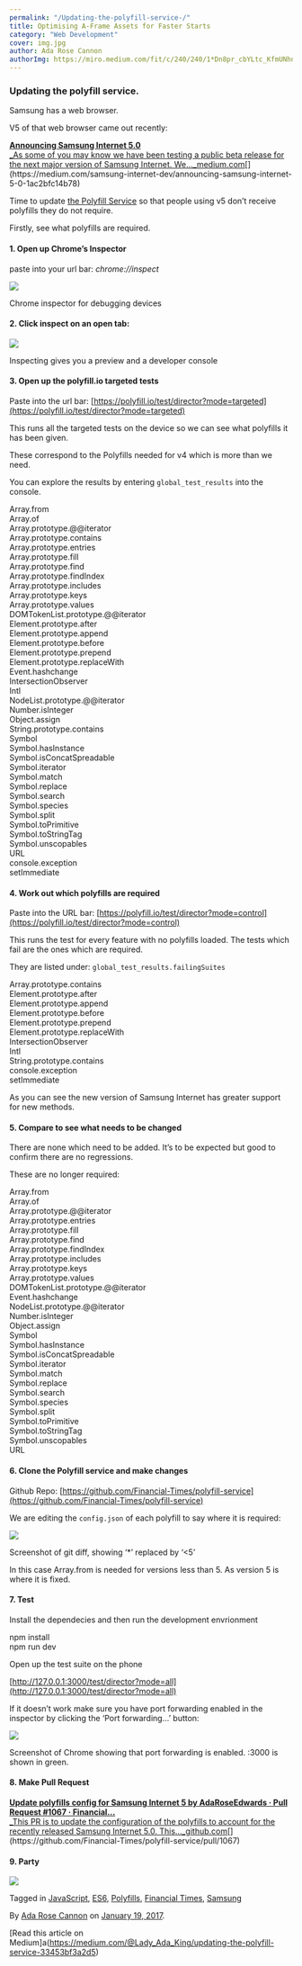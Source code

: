 ```yaml
---
permalink: "/Updating-the-polyfill-service-/"
title: Optimising A-Frame Assets for Faster Starts
category: "Web Development"
cover: img.jpg
author: Ada Rose Cannon
authorImg: https://miro.medium.com/fit/c/240/240/1*Dn8pr_cbYLtc_KfmUNhnBA.png
---
```


### Updating the polyfill service.

Samsung has a web browser.

V5 of that web browser came out recently:

[**Announcing Samsung Internet 5.0**  
_As some of you may know we have been testing a public beta release for the next major version of Samsung Internet. We…_medium.com](https://medium.com/samsung-internet-dev/announcing-samsung-internet-5-0-1ac2bfc14b78 "https://medium.com/samsung-internet-dev/announcing-samsung-internet-5-0-1ac2bfc14b78")[](https://medium.com/samsung-internet-dev/announcing-samsung-internet-5-0-1ac2bfc14b78)

Time to update [the Polyfill Service](https://cdn.polyfill.io) so that people using v5 don’t receive polyfills they do not require.

Firstly, see what polyfills are required.

#### 1\. Open up Chrome’s Inspector

paste into your url bar: _chrome://inspect_

![](https://cdn-images-1.medium.com/max/800/1*JtF_QUt4S-YV88zHPOFf9w.png)

Chrome inspector for debugging devices

#### 2\. Click inspect on an open tab:

![](https://cdn-images-1.medium.com/max/800/1*1ZsQXZ7Y20UYx_AP8uLZdg.png)

Inspecting gives you a preview and a developer console

#### 3\. Open up the polyfill.io targeted tests

Paste into the url bar: [https://polyfill.io/test/director?mode=targeted](https://polyfill.io/test/director?mode=targeted)

This runs all the targeted tests on the device so we can see what polyfills it has been given.

These correspond to the Polyfills needed for v4 which is more than we need.

You can explore the results by entering `global_test_results` into the console.

Array.from  
Array.of  
Array.prototype.@@iterator  
Array.prototype.contains  
Array.prototype.entries  
Array.prototype.fill  
Array.prototype.find  
Array.prototype.findIndex  
Array.prototype.includes  
Array.prototype.keys  
Array.prototype.values  
DOMTokenList.prototype.@@iterator  
Element.prototype.after  
Element.prototype.append  
Element.prototype.before  
Element.prototype.prepend  
Element.prototype.replaceWith  
Event.hashchange  
IntersectionObserver  
Intl  
NodeList.prototype.@@iterator  
Number.isInteger  
Object.assign  
String.prototype.contains  
Symbol  
Symbol.hasInstance  
Symbol.isConcatSpreadable  
Symbol.iterator  
Symbol.match  
Symbol.replace  
Symbol.search  
Symbol.species  
Symbol.split  
Symbol.toPrimitive  
Symbol.toStringTag  
Symbol.unscopables  
URL  
console.exception  
setImmediate

#### 4\. Work out which polyfills are required

Paste into the URL bar: [https://polyfill.io/test/director?mode=control](https://polyfill.io/test/director?mode=control)

This runs the test for every feature with no polyfills loaded. The tests which fail are the ones which are required.

They are listed under: `global_test_results.failingSuites`

Array.prototype.contains  
Element.prototype.after  
Element.prototype.append  
Element.prototype.before  
Element.prototype.prepend  
Element.prototype.replaceWith  
IntersectionObserver  
Intl  
String.prototype.contains  
console.exception  
setImmediate

As you can see the new version of Samsung Internet has greater support for new methods.

#### 5\. Compare to see what needs to be changed

There are none which need to be added. It’s to be expected but good to confirm there are no regressions.

These are no longer required:

Array.from  
Array.of  
Array.prototype.@@iterator  
Array.prototype.entries  
Array.prototype.fill  
Array.prototype.find  
Array.prototype.findIndex  
Array.prototype.includes  
Array.prototype.keys  
Array.prototype.values  
DOMTokenList.prototype.@@iterator  
Event.hashchange  
NodeList.prototype.@@iterator  
Number.isInteger  
Object.assign  
Symbol  
Symbol.hasInstance  
Symbol.isConcatSpreadable  
Symbol.iterator  
Symbol.match  
Symbol.replace  
Symbol.search  
Symbol.species  
Symbol.split  
Symbol.toPrimitive  
Symbol.toStringTag  
Symbol.unscopables  
URL

#### 6\. Clone the Polyfill service and make changes

Github Repo: [https://github.com/Financial-Times/polyfill-service](https://github.com/Financial-Times/polyfill-service)

We are editing the `config.json` of each polyfill to say where it is required:

![](https://cdn-images-1.medium.com/max/800/1*q48Mi-HgnGb6hiSvKneDtw.png)

Screenshot of git diff, showing ‘*’ replaced by ‘<5’

In this case Array.from is needed for versions less than 5. As version 5 is where it is fixed.

#### 7\. Test

Install the dependecies and then run the development envrionment

npm install  
npm run dev

Open up the test suite on the phone

[http://127.0.0.1:3000/test/director?mode=all](http://127.0.0.1:3000/test/director?mode=all)

If it doesn’t work make sure you have port forwarding enabled in the inspector by clicking the ‘Port forwarding…’ button:

![](https://cdn-images-1.medium.com/max/800/1*Je_d3xTF9cfih-xmgEIuHw.png)

Screenshot of Chrome showing that port forwarding is enabled. :3000 is shown in green.

#### 8\. Make Pull Request

[**Update polyfills config for Samsung Internet 5 by AdaRoseEdwards · Pull Request #1067 · Financial…**  
_This PR is to update the configuration of the polyfills to account for the recently released Samsung Internet 5.0. This…_github.com](https://github.com/Financial-Times/polyfill-service/pull/1067 "https://github.com/Financial-Times/polyfill-service/pull/1067")[](https://github.com/Financial-Times/polyfill-service/pull/1067)

#### 9\. Party

![](https://cdn-images-1.medium.com/max/800/1*IQ4Mnr_vqVwlJyc1kv1ogw.gif)

Tagged in [JavaScript](https://medium.com/tag/javascript), [ES6](https://medium.com/tag/es6), [Polyfills](https://medium.com/tag/polyfill), [Financial Times](https://medium.com/tag/financial-times), [Samsung](https://medium.com/tag/samsung)

By [Ada Rose Cannon](https://medium.com/@Lady_Ada_King) on [January 19, 2017](https://medium.com/p/33453bf3a2d5).

[Read this article on Medium]a(https://medium.com/@Lady_Ada_King/updating-the-polyfill-service-33453bf3a2d5)
